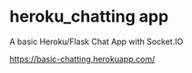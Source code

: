 # heroku_chatting app
A basic Heroku/Flask Chat App with Socket.IO

https://basic-chatting.herokuapp.com/
